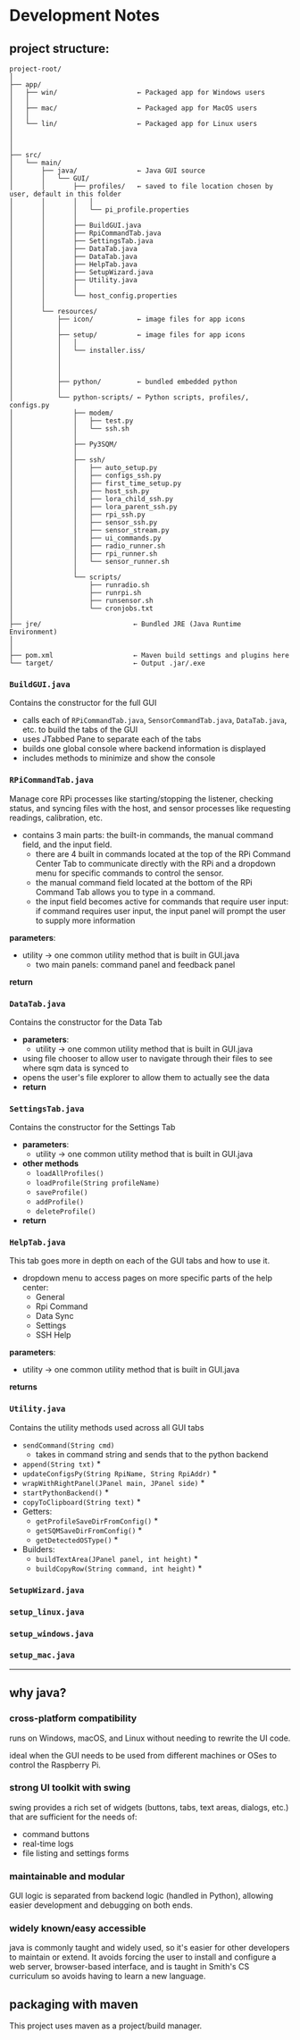 # Development Notes

## project structure:
```
project-root/
│
├── app/
│   ├── win/                    ← Packaged app for Windows users
│   │
│   ├── mac/                    ← Packaged app for MacOS users
│   │
│   └── lin/                    ← Packaged app for Linux users
│
│
│
├── src/
│   └── main/
│       ├── java/               ← Java GUI source
│       │   └── GUI/
│       │       ├── profiles/   ← saved to file location chosen by user, default in this folder
│       │       │   │
│       │       │   └── pi_profile.properties
│       │       │
│       │       ├── BuildGUI.java
│       │       ├── RpiCommandTab.java
│       │       ├── SettingsTab.java
│       │       ├── DataTab.java
│       │       ├── DataTab.java
│       │       ├── HelpTab.java
│       │       ├── SetupWizard.java
│       │       ├── Utility.java
│       │       │
│       │       └── host_config.properties
│       │
│       └── resources/
│           ├── icon/           ← image files for app icons
│           │
│           ├── setup/          ← image files for app icons
│           │   │
│           │   └── installer.iss/
│           │
│           │
│           │
│           ├── python/         ← bundled embedded python
│           │
│           └── python-scripts/ ← Python scripts, profiles/, configs.py
│               ├── modem/
│               │   ├── test.py
│               │   └── ssh.sh
│               │
│               ├── Py3SQM/
│               │
│               ├── ssh/
│               │   ├── auto_setup.py
│               │   ├── configs_ssh.py
│               │   ├── first_time_setup.py
│               │   ├── host_ssh.py
│               │   ├── lora_child_ssh.py
│               │   ├── lora_parent_ssh.py
│               │   ├── rpi_ssh.py
│               │   ├── sensor_ssh.py
│               │   ├── sensor_stream.py
│               │   ├── ui_commands.py
│               │   ├── radio_runner.sh
│               │   ├── rpi_runner.sh
│               │   └── sensor_runner.sh
│               │
│               └── scripts/
│                   ├── runradio.sh
│                   ├── runrpi.sh
│                   ├── runsensor.sh
│                   └── cronjobs.txt
│
├── jre/                       ← Bundled JRE (Java Runtime Environment)
│
│
├── pom.xml                    ← Maven build settings and plugins here
└── target/                    ← Output .jar/.exe
```
### `BuildGUI.java`
Contains the constructor for the full GUI
* calls each of `RPiCommandTab.java`, `SensorCommandTab.java`, `DataTab.java`, etc. to build the tabs of the GUI
* uses JTabbed Pane to separate each of the tabs
* builds one global console where backend information is displayed
* includes methods to minimize and show the console

### `RPiCommandTab.java`
Manage core RPi processes like starting/stopping the listener, checking status, and syncing files with the host, and sensor processes like requesting readings, calibration, etc.
* contains 3 main parts: the built-in commands, the manual command field, and the input field.
    * there are 4 built in commands located at the top of the RPi Command Center Tab to communicate directly with the RPi and a dropdown menu for specific commands to control the sensor.
    * the manual command field located at the bottom of the RPi Command Tab allows you to type in a command.
    * the input field becomes active for commands that require user input: if command requires user input, the input panel will prompt the user to supply more information

**parameters**:
* utility &rarr; one common utility method that is built in GUI.java
    * two main panels: command panel and feedback panel

**return**


### `DataTab.java`
Contains the constructor for the Data Tab
* **parameters**:
    * utility &rarr; one common utility method that is built in GUI.java
* using file chooser to allow user to navigate through their files to see where sqm data is synced to
* opens the user's file explorer to allow them to actually see the data
* **return**

### `SettingsTab.java`
Contains the constructor for the Settings Tab
* **parameters**:
    * utility &rarr; one common utility method that is built in GUI.java
* **other methods**
    * `loadAllProfiles()`
    * `loadProfile(String profileName)`
    * `saveProfile()`
    * `addProfile()`
    * `deleteProfile()`
* **return**
### `HelpTab.java`
This tab goes more in depth on each of the GUI tabs and how to use it.
* dropdown menu to access pages on more specific parts of the help center:
    * General
    * Rpi Command
    * Data Sync
    * Settings
    * SSH Help

**parameters**:
* utility &rarr; one common utility method that is built in GUI.java

**returns**

### `Utility.java`
Contains the utility methods used across all GUI tabs
* `sendCommand(String cmd)`
    * takes in command string and sends that to the python backend
* `append(String txt)`
    *
* `updateConfigsPy(String RpiName, String RpiAddr)`
    *
* `wrapWithRightPanel(JPanel main, JPanel side)`
    *
* `startPythonBackend()`
    *
* `copyToClipboard(String text)`
    *
* Getters:
    * `getProfileSaveDirFromConfig()`
        *
    * `getSQMSaveDirFromConfig()`
        *
    * `getDetectedOSType()`
        *
* Builders:
    * `buildTextArea(JPanel panel, int height)`
        *
    * `buildCopyRow(String command, int height)`
        *

### `SetupWizard.java`
### `setup_linux.java`
### `setup_windows.java`
### `setup_mac.java`

---

## why java?
### cross-platform compatibility
runs on Windows, macOS, and Linux without needing to rewrite the UI code.

ideal when the GUI needs to be used from different machines or OSes to control the Raspberry Pi.

### strong UI toolkit with swing
swing provides a rich set of widgets (buttons, tabs, text areas, dialogs, etc.) that are sufficient for the needs of:
* command buttons
* real-time logs
* file listing and settings forms


### maintainable and modular
GUI logic is separated from backend logic (handled in Python), allowing easier development and debugging on both ends.

### widely known/easy accessible
java is commonly taught and widely used, so it's easier for other developers to maintain or extend.
It avoids forcing the user to install and configure a web server, browser-based interface, and is taught in Smith's CS curriculum so avoids having to learn a new language.

## packaging with maven
This project uses maven as a project/build manager.



